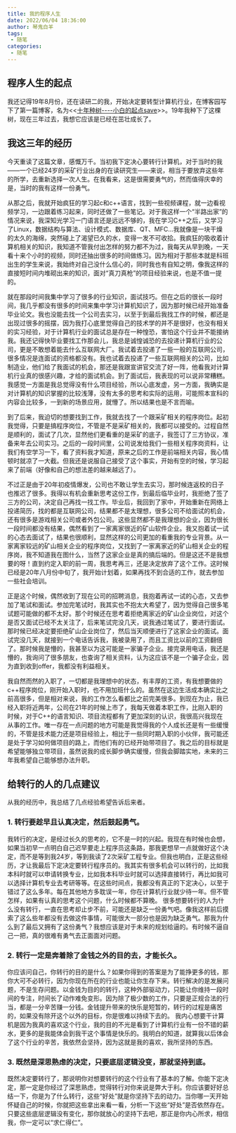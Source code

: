```yaml
---
title: 我的程序人生
date: 2022/06/04 18:36:00
author: 琴鬼白羊
tags:
 - 随笔
categories:
 - 随笔
---
```



## 程序人生的起点

我还记得19年8月份，还在读研二的我，开始决定要转型计算机行业，在博客园写下了第一篇博客，名为<<[十年种树----小白的起点save](https://www.cnblogs.com/qgby/p/PersonalLog-001.html)>>。19年我种下了这棵树，现在三年过去，我想它应该是已经在茁壮成长了。

## 我这三年的经历

今天重读了这篇文章，感慨万千。当初我下定决心要转行计算机，对于当时的我——一个已经24岁的采矿行业出身的在读研究生——来说，相当于要放弃这些年的所学，去重新选择一次人生。在我看来，这是很需要勇气的，然而值得庆幸的是，当时的我有这样一份勇气。

从那之后，我就开始疯狂的学习起c和c++语言，找到一些视频课程，就一边看视频学习，一边跟着练习起来，同时还做了一些笔记。对于我这样一个“半路出家”的情况来说，我深知光学习一门语言还是远远不够的，我在学习C++之后，又学习了Linux，数据结构与算法、设计模式、数据库、QT、MFC...我就像是一块干燥的太久的海绵，突然碰上了渴望已久的水，变得一发不可收拾。我疯狂的吸收着计算机相关的知识，我知道不管我付出怎样的努力都不为过，我每天从早到晚，一天看十来个小时的视频，同时还抽出很多的时间做练习。因为相对于那些本就是科班出生的学生来说，我始终对自己没什么信心的，同时我也有自知之明，像我这样的直接短时间内堆砌出来的知识，面对“真刀真枪”的项目经验来说，也是不值一提的。

就在那段时间我集中学习了很多的行业知识，面试技巧。但在之后的很长一段时间，我几乎都没有很多的时间来集中学习计算机知识了，因为那时候已经开始准备毕业论文。我也没能去找一个公司去实习，以至于到最后我找工作的时候，都还是出现过很多的摇摆，因为我打心底里觉得自己的技术学的并不是很好，也没有相关的实习经验，对于计算机行业的面试总是存在一种惶恐，害怕这个行业并不能接纳我。我还记得快毕业要找工作那会儿，我总是诚惶诚恐的去投递计算机行业的公司，更是不敢想着能去什么互联网大厂。我试着去投递了一些一般的互联网公司，很多情况是连面试的资格都没有。我也试着去投递了一些互联网相关的公司，比如制造业，他们给了我面试的机会，那还是我跟宣讲官交流了好一阵，他看我对计算机行业真的很感兴趣，才给的面试机会。到了面试后，我表现的可以说非常糟糕。我感觉一方面是我总觉得没有什么项目经验，所以心底发虚，另一方面，我确实是对计算机的知识掌握的比较浅薄，没有太多的思考和实际的运用，可能照本宣科的内容会比较多，一到新的场景应用，就懵了。所以结果也是不言而喻。

到了后来，我迫切的想要找到工作，我就去找了一个跟采矿相关的程序岗位。起初我觉得，只要是搞程序岗位，不管是不是采矿相关的，我都可以接受的。过程自然是顺利的，面试了几次，显然他们更看重的是采矿的底子，我签订了三方协议，准备来年去公司实习。之后的一段时间里，公司说发给我们一些相关程序岗资料，让我们有空学习一下，看了资料我才知道，原来之后的工作是前端相关内容，我心情顿时就凉了一大截。但我还是说服自己接受了这个事实，开始有空的时候，学习起来了前端（好像和自己的想法差的越来越远了）。

不过正是由于20年初疫情爆发，公司也不敢让学生去实习，那时候连返校的日子也推迟了很多。我得以有机会重新思考这份工作，到最后临毕业时，我拒绝了签了三方的公司，决定自己再找一找工作。毕业后，我回到了家中，开始重新在网络上投递简历，找的都是互联网公司，结果都不是太理想，很多公司不给面试的机会，还有很多是游戏相关公司或者外包公司。这些显然都不是我理想的企业，因为很长一段时间都没有结果，偶然看到了一家离家很近的矿山软件企业。我又抱着试一试的心态去面试了，结果也很顺利，显然这样的公司更加的看重我的专业背景。从一家离家较远的矿山相关企业的程序岗位，又找到了一家离家近的矿山相关企业的程序岗，我不知道我在图什么，当然了这家企业是真的搞后端的。但是这还不是我想要的呀！直到约定入职的前一周，我思考再三，还是决定放弃了这个工作。这时候已经是20年八月份中旬了，我开始计划着，如果再找不到合适的工作，就去参加一些社会培训。

正是这个时候，偶然收到了现在公司的招聘消息，我抱着再试一试的心态，又去参加了笔试和面试。参加完笔试时，我其实也不抱太大希望了，因为觉得自己很多笔试题可能做的都不太好。那个时候还在思考着拒绝离家近的矿山企业岗位，对这个是否又面试已经不太关注了，后来笔试完没几天，说我通过笔试了，要进行面试。那时候已经决定要拒绝矿山企业岗位了，然后当天顺便进行了这家企业的面试。面试完没几天，就接到一个电话告诉我，我被录用了，而且工资比以前的工资翻倍了。那时候我是懵的，我甚至以为这可能是一家骗子企业。接完录用电话，我还是懵的，我询问了很多朋友，也查询了相关资料，认为这应该不是一个骗子企业，因为直到收到offer，我都没有利益相关。

我自然而然的入职了，一切都是我理想中的状态，有丰厚的工资，有我想要做的c++程序岗位，刚开始入职时，也不用加班什么的。虽然在这边生活成本确实比之前高很多，但是相对来说，我的工作怎么看都比之前完美很多。到现在为止，我已经入职将近两年，公司在21年的时候上市了，我每天做着本职工作，比刚入职的时候，对于C++的语言知识、项目流程都有了更加深刻的认识，我很高兴我现在从事的工作。唯一存在一点问题的地方可能是我觉得我的个人成长还是有一些缓慢的，不管是技术能力还是项目经验上，相比于一些同时期入职的小伙伴，我可能还是处于学习如何做项目的路上，而他们有的已经开始带项目了。我之后的目标就是希望能够独立带项目，虽然说我的成长脚步确实缓慢，但我会脚踏实地，未来的三年我希望自己能够想办法升职。

## 给转行的人的几点建议

从我的经历中，我总结了几点经验希望告诉后来者。

### 1. 转行要趁早且认真决定，然后鼓起勇气。

我转行的决定，是经过长久的思考的，它不是一时的兴起。我现在有时候也会想，如果当初早一点明白自己迟早要走上程序员这条路，那我更想早一点就做好这个决定，而不是等到我24岁，等到我读了2次采矿工程专业。但我也明白，正是这些经历，才让我最后下定决定要转行程序员的。我其实有很多机会可以转行的，比如我本科时就可以申请转换专业，比如我本科毕业时就可以选择直接转行，再比如我可以选择计算机专业去考研等等。在这些时间点，我都没有真正的下定决心，以至于错过了这么多年。每在其他地方多耽误一年，你在计算机行业就少待一年。但不管怎样，如果有认真的思考这个问题，什么时候都不算晚。
很多想要转行的人为什么没有转行，一直在思考却止步不前，可能还是缺乏一份勇气吧。像我这样前后摸索了这么些年都没有去做这件事情，可能很大一部分也是因为缺乏勇气。那我为什么到了最后又拥有了这份勇气？我想应该是对于未来的规划给逼的。有时候不逼自己一把，真的很难有勇气去正面面对问题。

### 2. 转行一定是奔着除了金钱之外的目的去，才能长久。

你应该问自己，你转行的目的是什么？如果你得到的答案是为了能挣更多的钱，那你大可不必转行，因为你现在所在的行业也能让你生存下来。转行解决的是发展问题，不是生存问题。以金钱为目的的转行，这种外部驱动力，只能让你维持一段时间的专注，时间长了动作难免变形。因为除了极少数的工作，只要是正规合法的行当，都是一分辛苦赚一分钱。金钱提升带来的快乐是短暂的，转行的过程是痛苦的，如果没有除开这个以外的目标，你是很难以持续下去的。
我内心想要干计算机是因为我真的喜欢这个行业，我的目的不光是看到了计算机行业有一份不错的薪水，更多的是我能体会到我干这个事情是快乐的。我明白的知道，就算我以后体会了这个行业的辛苦，我依然会坚持，因为这就是我的喜欢，我所坚持的东西。

### 3. 既然是深思熟虑的决定，只要底层逻辑没变，那就坚持到底。

既然决定要转行了，那说明你对想要转行的这个行业有了基本的了解。你能下定决定，那一定是你经过了深思熟虑，觉得转行对你来说是弊大于利。你应该要好好总结一下，你是为了什么转行，这些“好处”就是你坚持下去的动力。当你哪一天开始怀疑自己的时候，你就把这些拿出来看一看，分析一下这些“好处”是否依然存在。只要这些底层逻辑没有变化，那你就放心的坚持下去吧，那正是你内心所求，相信我，你一定可以“求仁得仁”。
